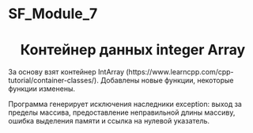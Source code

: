 # SF_Module_7
<html>
 <h1 align="center">Контейнер данных integer Array  </h1>
 <head>  
   За основу взят контейнер IntArray (https://www.learncpp.com/cpp-tutorial/container-classes/). 
  Добавлены новые функции, некоторые функции изменены.
 </head>
 <body>
  <p> Программа генерирует исключения наследники exception:
  выход за пределы массива, предоставление неправильной длины массиву,
  ошибка выделения памяти и ссылка на нулевой указатель.</p>
 </body>
</html>
